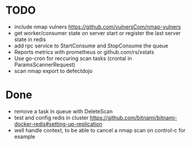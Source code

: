 # TODO

- include nmap vulners https://github.com/vulnersCom/nmap-vulners
- get worker/consumer state on server start or register the last server state in redis
- add rpc service to StartConsume and StopConsume the queue
- Reports metrics with prometheus or github.com/rs/xstats
- Use go-cron for reccuring scan tasks (crontal in ParamsScannerRequest)
- scan nmap export to defectdojo

# Done

- remove a task in queue with DeleteScan
- test and config redis in cluster https://github.com/bitnami/bitnami-docker-redis#setting-up-replication
- well handle context, to be able to cancel a nmap scan on control-c for example
